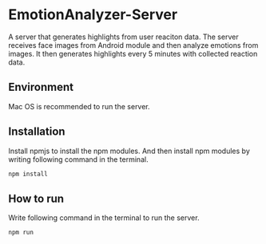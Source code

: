 # EmotionAnalyzer-Server
A server that generates highlights from user reaciton data. The server receives face images from Android module and then analyze emotions from images. It then generates highlights every 5 minutes with collected reaction data.

## Environment
Mac OS is recommended to run the server.

## Installation
Install npmjs to install the npm modules.
And then install npm modules by writing following command in the terminal.

```sh
npm install
```

## How to run
Write following command in the terminal to run the server.
```sh
npm run
```
